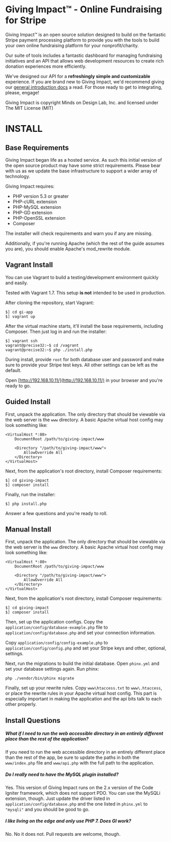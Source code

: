 # Giving Impact™ - Online Fundraising for Stripe

Giving Impact™ is an open source solution designed to build on the fantastic Stripe payment processing platform to provide you with the tools to build your own online fundraising platform for your nonprofit/charity.

Our suite of tools includes a fantastic dashboard for managing fundraising initiatives and an API that allows web development resources to create rich donation experiences more efficiently.

We've designed our API for a **refreshingly simple and customizable** experience. If you are brand new to Giving Impact, we'd recommend giving our [general introduction docs](https://github.com/Minds-On-Design-Lab/Giving-Impact-API) a read. For those ready to get to integrating, please, engage!

Giving Impact is copyright Minds on Design Lab, Inc. and licensed under The MIT License (MIT)

INSTALL
=======

Base Requirements
-----------------

Giving Impact began life as a hosted service. As such this initial version of the open source product may have some strict requirements. Please bear with us as we update the base infrastructure to support a wider array of technology.

Giving Impact requires:

* PHP version 5.3 or greater
* PHP-cURL extension
* PHP-MySQL extension
* PHP-GD extension
* PHP-OpenSSL extension
* Composer

The installer will check requirements and warn you if any are missing.

Additionally, if you're running Apache (which the rest of the guide assumes you are), you should enable Apache's mod_rewrite module.

Vagrant Install
---------------

You can use Vagrant to build a testing/development environment quickly and easily.

Tested with Vagrant 1.7. This setup **is not** intended to be used in production.

After cloning the repository, start Vagrant:

    $] cd gi-app
    $] vagrant up

After the virtual machine starts, it'll install the base requirements, including Composer. Then just log in and run the installer:

    $] vagrant ssh
    vagrant@precise32:~$ cd /vagrant
    vagrant@precise32:~$ php ./install.php

During install, provide `root` for both database user and password and make sure to provide your Stripe test keys. All other settings can be left as the default.

Open [http://192.168.10.11/](http://192.168.10.11/) in your browser and you're ready to go.

Guided Install
-------------

First, unpack the application. The only directory that should be viewable via the web server is the `www` directory. A basic Apache virtual host config may look something like:

    <VirtualHost *:80>
        DocumentRoot /path/to/giving-impact/www

        <Directory "/path/to/giving-impact/www">
            AllowOverride All
        </Directory>
    </VirtualHost>

Next, from the application's root directory, install Composer requirements:

    $] cd giving-impact
    $] composer install

Finally, run the installer:

    $] php install.php

Answer a few questions and you're ready to roll.

Manual Install
------------------

First, unpack the application. The only directory that should be viewable via the web server is the `www` directory. A basic Apache virtual host config may look something like:

    <VirtualHost *:80>
        DocumentRoot /path/to/giving-impact/www

        <Directory "/path/to/giving-impact/www">
            AllowOverride All
        </Directory>
    </VirtualHost>

Next, from the application's root directory, install Composer requirements:

    $] cd giving-impact
    $] composer install

Then, set up the application configs. Copy the `application/config/database-example.php` file to `application/config/database.php` and set your connection information.

Copy `application/config/config-example.php` to `application/config/config.php` and set your Stripe keys and other, optional, settings.

Next, run the migrations to build the initial database. Open `phinx.yml` and set your database settings again. Run phinx:

    php ./vendor/bin/phinx migrate

Finally, set up your rewrite rules. Copy `www\htaccess.txt` to `www\.htaccess`, or place the rewrite rules in your Apache virtual host config. This part is especially important in making the application and the api bits talk to each other properly.

Install Questions
-----------------

##### What if I need to run the web accessible directory in an entirely different place than the rest of the application?

If you need to run the web accessible directory in an entirely different place than the rest of the app, be sure to update the paths in both the `www/index.php` file and `www/api.php` with the full path to the application.

##### Do I really need to have the MySQL plugin installed?

Yes. This version of Giving Impact runs on the 2.x version of the Code Igniter framework, which does not support PDO. You can use the MySQLi extension, though. Just update the driver listed in `application/config/database.php` and the one listed in `phinx.yml` to `"mysqli"` and you should be good to go.

##### I like living on the edge and only use PHP 7. Does GI work?

No. No it does not. Pull requests are welcome, though.
